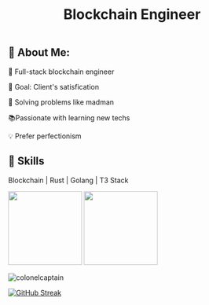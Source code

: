 <h1 align="center">Blockchain Engineer</h1>

<img src="" />

<p align="center">
  <div>
    <h2>🌟 About Me:</h2>
    <p> 💪 Full-stack blockchain engineer</p>
    <p> 🎯 Goal: Client's satisfication </p>
    <p> 🔑 Solving problems like madman</p>
    <p> 📚Passionate with learning new techs</p>
    <p> 💡 Prefer perfectionism</p>
  </div> 
  <div>
  <h2>🌟 Skills</h2>
  <p>Blockchain | Rust | Golang | T3 Stack</p></div>
  <p>
  <img height="150em" src="https://github-readme-stats.vercel.app/api/top-langs/?username=ColonelCaptain88&layout=compact&theme=omni&hide_border=true" />
  <img height="150em" src="https://github-readme-stats.vercel.app/api?username=ColonelCaptain88&show_icons=true&theme=omni&hide_border=true" />
  </p>
<p><img align="center" src="https://github-readme-streak-stats.herokuapp.com?user=ColonelCaptain&theme=tokyonight" alt="colonelcaptain" /></p>
<a href="https://git.io/streak-stats"><img src="https://github-readme-streak-stats.herokuapp.com?user=ColonelCaptain&theme=tokyonight" alt="GitHub Streak" /></a>
</p>
